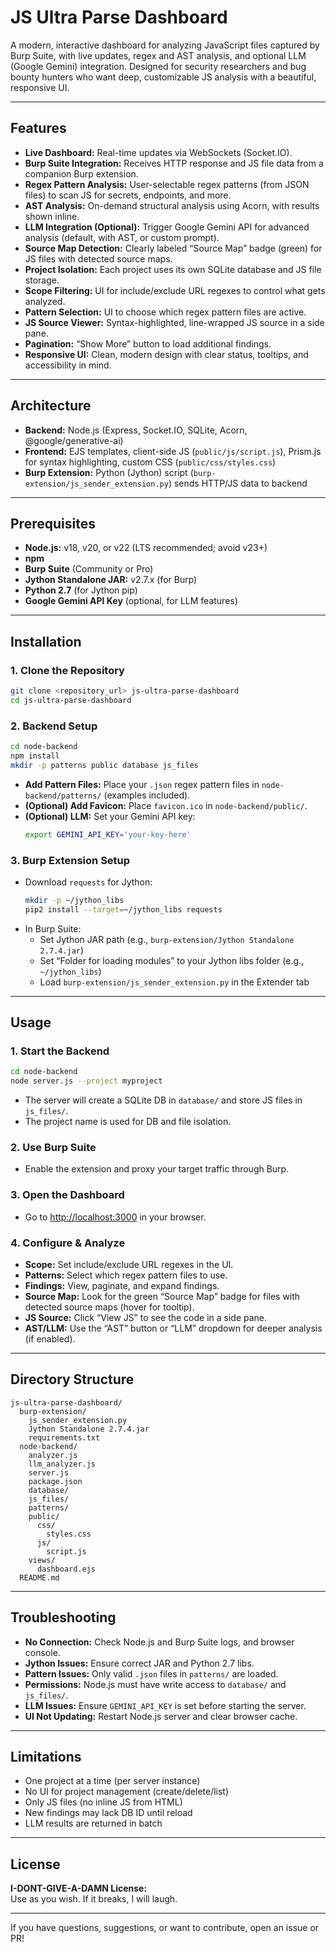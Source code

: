 # JS Ultra Parse Dashboard

A modern, interactive dashboard for analyzing JavaScript files captured by Burp Suite, with live updates, regex and AST analysis, and optional LLM (Google Gemini) integration. Designed for security researchers and bug bounty hunters who want deep, customizable JS analysis with a beautiful, responsive UI.

---

## Features

- **Live Dashboard:** Real-time updates via WebSockets (Socket.IO).
- **Burp Suite Integration:** Receives HTTP response and JS file data from a companion Burp extension.
- **Regex Pattern Analysis:** User-selectable regex patterns (from JSON files) to scan JS for secrets, endpoints, and more.
- **AST Analysis:** On-demand structural analysis using Acorn, with results shown inline.
- **LLM Integration (Optional):** Trigger Google Gemini API for advanced analysis (default, with AST, or custom prompt).
- **Source Map Detection:** Clearly labeled “Source Map” badge (green) for JS files with detected source maps.
- **Project Isolation:** Each project uses its own SQLite database and JS file storage.
- **Scope Filtering:** UI for include/exclude URL regexes to control what gets analyzed.
- **Pattern Selection:** UI to choose which regex pattern files are active.
- **JS Source Viewer:** Syntax-highlighted, line-wrapped JS source in a side pane.
- **Pagination:** “Show More” button to load additional findings.
- **Responsive UI:** Clean, modern design with clear status, tooltips, and accessibility in mind.

---

## Architecture

- **Backend:** Node.js (Express, Socket.IO, SQLite, Acorn, @google/generative-ai)
- **Frontend:** EJS templates, client-side JS (`public/js/script.js`), Prism.js for syntax highlighting, custom CSS (`public/css/styles.css`)
- **Burp Extension:** Python (Jython) script (`burp-extension/js_sender_extension.py`) sends HTTP/JS data to backend

---

## Prerequisites

- **Node.js:** v18, v20, or v22 (LTS recommended; avoid v23+)
- **npm**
- **Burp Suite** (Community or Pro)
- **Jython Standalone JAR:** v2.7.x (for Burp)
- **Python 2.7** (for Jython pip)
- **Google Gemini API Key** (optional, for LLM features)

---

## Installation

### 1. Clone the Repository

```bash
git clone <repository_url> js-ultra-parse-dashboard
cd js-ultra-parse-dashboard
```

### 2. Backend Setup

```bash
cd node-backend
npm install
mkdir -p patterns public database js_files
```

- **Add Pattern Files:** Place your `.json` regex pattern files in `node-backend/patterns/` (examples included).
- **(Optional) Add Favicon:** Place `favicon.ico` in `node-backend/public/`.
- **(Optional) LLM:** Set your Gemini API key:  
  ```bash
  export GEMINI_API_KEY='your-key-here'
  ```

### 3. Burp Extension Setup

- Download `requests` for Jython:
  ```bash
  mkdir -p ~/jython_libs
  pip2 install --target=~/jython_libs requests
  ```
- In Burp Suite:
  - Set Jython JAR path (e.g., `burp-extension/Jython Standalone 2.7.4.jar`)
  - Set “Folder for loading modules” to your Jython libs folder (e.g., `~/jython_libs`)
  - Load `burp-extension/js_sender_extension.py` in the Extender tab

---

## Usage

### 1. Start the Backend

```bash
cd node-backend
node server.js --project myproject
```

- The server will create a SQLite DB in `database/` and store JS files in `js_files/`.
- The project name is used for DB and file isolation.

### 2. Use Burp Suite

- Enable the extension and proxy your target traffic through Burp.

### 3. Open the Dashboard

- Go to [http://localhost:3000](http://localhost:3000) in your browser.

### 4. Configure & Analyze

- **Scope:** Set include/exclude URL regexes in the UI.
- **Patterns:** Select which regex pattern files to use.
- **Findings:** View, paginate, and expand findings.
- **Source Map:** Look for the green “Source Map” badge for files with detected source maps (hover for tooltip).
- **JS Source:** Click “View JS” to see the code in a side pane.
- **AST/LLM:** Use the “AST” button or “LLM” dropdown for deeper analysis (if enabled).

---

## Directory Structure

```
js-ultra-parse-dashboard/
  burp-extension/
    js_sender_extension.py
    Jython Standalone 2.7.4.jar
    requirements.txt
  node-backend/
    analyzer.js
    llm_analyzer.js
    server.js
    package.json
    database/
    js_files/
    patterns/
    public/
      css/
        styles.css
      js/
        script.js
    views/
      dashboard.ejs
  README.md
```

---

## Troubleshooting

- **No Connection:** Check Node.js and Burp Suite logs, and browser console.
- **Jython Issues:** Ensure correct JAR and Python 2.7 libs.
- **Pattern Issues:** Only valid `.json` files in `patterns/` are loaded.
- **Permissions:** Node.js must have write access to `database/` and `js_files/`.
- **LLM Issues:** Ensure `GEMINI_API_KEY` is set before starting the server.
- **UI Not Updating:** Restart Node.js server and clear browser cache.

---

## Limitations

- One project at a time (per server instance)
- No UI for project management (create/delete/list)
- Only JS files (no inline JS from HTML)
- New findings may lack DB ID until reload
- LLM results are returned in batch

---

## License

**I-DONT-GIVE-A-DAMN License:**  
Use as you wish. If it breaks, I will laugh.

---

If you have questions, suggestions, or want to contribute, open an issue or PR!
